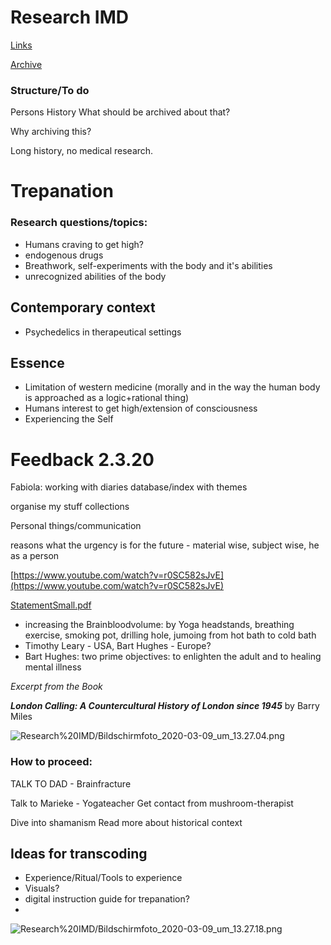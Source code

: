 # Research  IMD

[Links](https://www.notion.so/a25048f0ba8d4e6b80ddeeed7f204a4d)

[Archive](https://www.notion.so/8b49d25224c24a42ae5a15adf84da1cf)

### Structure/To do

Persons
History
What should be archived about that?

Why archiving this?

Long history, no medical research.

# Trepanation

### Research questions/topics:

- Humans craving to get high?
- endogenous drugs
- Breathwork, self-experiments with the body and it's abilities
- unrecognized abilities of the body

## Contemporary context

- Psychedelics in therapeutical settings

## Essence

- Limitation of western medicine (morally and in the way the human body is approached as a logic+rational thing)
- Humans interest to get high/extension of consciousness
- Experiencing the Self

# Feedback 2.3.20

Fabiola: working with diaries
database/index with themes

organise my stuff
collections

Personal things/communication

reasons what the urgency is for the future - material wise, subject wise, he as a person

[https://www.youtube.com/watch?v=r0SC582sJvE](https://www.youtube.com/watch?v=r0SC582sJvE)

[StatementSmall.pdf](Research%20IMD/StatementSmall.pdf)

- increasing the Brainbloodvolume: by Yoga headstands, breathing exercise, smoking pot, drilling hole, jumoing from hot bath to cold bath
- Timothy Leary - USA, Bart Hughes - Europe?
- Bart Hughes: two prime objectives: to enlighten the adult and to healing mental illness

*Excerpt from the Book* 

***London Calling: A Countercultural History of London since 1945*** by Barry Miles

![Research%20IMD/Bildschirmfoto_2020-03-09_um_13.27.04.png](Research%20IMD/Bildschirmfoto_2020-03-09_um_13.27.04.png)

### How to proceed:

TALK TO DAD - Brainfracture

Talk to Marieke - Yogateacher
Get contact from mushroom-therapist

Dive into shamanism
Read more about historical context

## Ideas for transcoding

- Experience/Ritual/Tools to experience
- Visuals?
- digital instruction guide for trepanation?
- 

![Research%20IMD/Bildschirmfoto_2020-03-09_um_13.27.18.png](Research%20IMD/Bildschirmfoto_2020-03-09_um_13.27.18.png)
